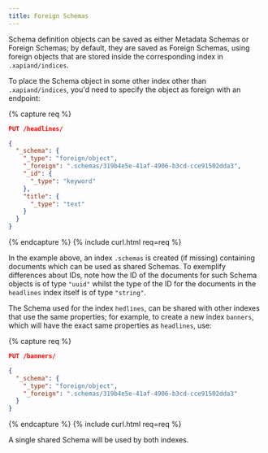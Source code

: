 ```yaml
---
title: Foreign Schemas
---
```


Schema definition objects can be saved as either Metadata Schemas or Foreign
Schemas; by default, they are saved as Foreign Schemas, using foreign objects
that are stored inside the corresponding index in `.xapiand/indices`.

To place the Schema object in some other index other than `.xapiand/indices`,
you'd need to specify the object as foreign with an endpoint:

{% capture req %}

```json
PUT /headlines/

{
  "_schema": {
    "_type": "foreign/object",
    "_foreign": ".schemas/319b4e5e-41af-4906-b3cd-cce91502dda3",
    "_id": {
      "_type": "keyword"
    },
    "title": {
      "_type": "text"
    }
  }
}
```
{% endcapture %}
{% include curl.html req=req %}

In the example above, an index `.schemas` is created (if missing) containing
documents which can be used as shared Schemas. To exemplify differences about
IDs, note how the ID of the documents for such Schema objects is of type `"uuid"`
whilst the type of the ID for the documents in the `headlines` index itself is
of type `"string"`.

The Schema used for the index `hedlines`, can be shared with other indexes that
use the same properties; for example, to create a new index `banners`, which
will have the exact same properties as `headlines`, use:

{% capture req %}

```json
PUT /banners/

{
  "_schema": {
    "_type": "foreign/object",
    "_foreign": ".schemas/319b4e5e-41af-4906-b3cd-cce91502dda3"
  }
}
```
{% endcapture %}
{% include curl.html req=req %}

A single shared Schema will be used by both indexes.
